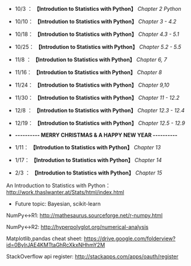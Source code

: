 * 10/3 ： **【Introdution to Statistics with Python】** *Chapter 2 Python*

* 10/10： **【Introdution to Statistics with Python】** *Chapter 3 - 4.2*

* 10/18： **【Introdution to Statistics with Python】** *Chapter 4.3 - 5.1*

* 10/25： **【Introdution to Statistics with Python】** *Chapter 5.2 - 5.5*

* 11/8 ： **【Introdution to Statistics with Python】** *Chapter 6, 7*

* 11/16： **【Introdution to Statistics with Python】** *Chapter 8*         

* 11/24： **【Introdution to Statistics with Python】** *Chapter 9,10*         

* 11/30： **【Introdution to Statistics with Python】** *Chapter 11 - 12.2*         

* 12/8 ： **【Introdution to Statistics with Python】** *Chapter 12.3 - 12.4*         

* 12/19：  **【Introdution to Statistics with Python】** *Chapter 12.5 - 12.9*    

*  **---------- MERRY CHRISTMAS & A HAPPY NEW YEAR ----------**

* 1/11：  **【Introdution to Statistics with Python】** *Chapter 13*    

* 1/17：  **【Introdution to Statistics with Python】** *Chapter 14*    

* 2/3 ：  **【Introdution to Statistics with Python】** *Chapter 15*    

An Introduction to Statistics with Python：
http://work.thaslwanter.at/Stats/html/index.html

* Future topic: Bayesian, scikit-learn

NumPy↔R1:
http://mathesaurus.sourceforge.net/r-numpy.html

NumPy↔R2:
http://hyperpolyglot.org/numerical-analysis

Matplotlib,pandas cheat sheet:
https://drive.google.com/folderview?id=0ByIrJAE4KMTtaGhRcXkxNHhmY2M

StackOverflow api register: http://stackapps.com/apps/oauth/register
